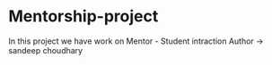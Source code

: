 # Mentorship-project
In this project we have work on Mentor - Student intraction 
Author -> sandeep choudhary 
